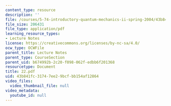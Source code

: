 ```yaml
---
content_type: resource
description: ''
file: /courses/5-74-introductory-quantum-mechanics-ii-spring-2004/43b841fc31747ee29bcfbb154af12864_22.pdf
file_size: 206431
file_type: application/pdf
learning_resource_types:
- Lecture Notes
license: https://creativecommons.org/licenses/by-nc-sa/4.0/
ocw_type: OCWFile
parent_title: Lecture Notes
parent_type: CourseSection
parent_uid: b674992b-2c20-f098-062f-edbb6f201368
resourcetype: Document
title: 22.pdf
uid: 43b841fc-3174-7ee2-9bcf-bb154af12864
video_files:
  video_thumbnail_file: null
video_metadata:
  youtube_id: null
---
```

